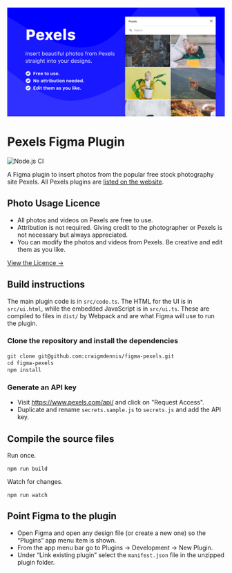 ![Plugin Cover Art](./assets/figma-cover.png)

# Pexels Figma Plugin

![Node.js CI](https://github.com/craigmdennis/figma-pexels/workflows/Node.js%20CI/badge.svg)

A Figma plugin to insert photos from the popular free stock photography site Pexels. All Pexels plugins are [listed on the website](https://www.pexels.com/pro/).

## Photo Usage Licence

- All photos and videos on Pexels are free to use.
- Attribution is not required. Giving credit to the photographer or Pexels is not necessary but always appreciated.
- You can modify the photos and videos from Pexels. Be creative and edit them as you like.

[View the Licence →](https://www.pexels.com/license/)

## Build instructions

The main plugin code is in `src/code.ts`. The HTML for the UI is in
`src/ui.html`, while the embedded JavaScript is in `src/ui.ts`. These are compiled to files in `dist/` by Webpack and are what Figma will use to run the plugin.

### Clone the repository and install the dependencies

```
git clone git@github.com:craigmdennis/figma-pexels.git
cd figma-pexels
npm install
```

### Generate an API key

- Visit https://www.pexels.com/api/ and click on "Request Access".
- Duplicate and rename `secrets.sample.js` to `secrets.js` and add the API key.

## Compile the source files

Run once.

```
npm run build
```

Watch for changes.

```
npm run watch
```

## Point Figma to the plugin

- Open Figma and open any design file (or create a new one) so the “Plugins” app menu item is shown.
- From the app menu bar go to Plugins → Development → New Plugin.
- Under “Link existing plugin” select the `manifest.json` file in the unzipped plugin folder.
